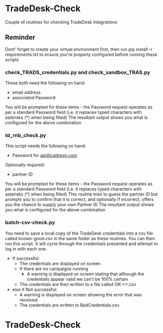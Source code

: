 # TradeDesk-Check
Couple of routines for checking TradeDesk Integrations

## Reminder
Dont' forget to create your virtual environment first, then run
  pip install -r requirements.txt
to ensure you're properly configured before running these scripts

### check_TRADS_credentials.py and check_sandbox_TRAS.py
These both need the following on hand:
  - email address
  - associated Password

You will be prompted for these items - the Password request operates as per a standard Password field (i.e. it replaces typed characters with asterisks (*) when being filled)
The resultant output shows you what is configured for the above combination

### td_rnb_check.py
This script needs the following on hand:
  
  - Password for api@cadreon.com

Optionally required:
  - partner ID

You will be prompted for these items - the Password request operates as per a standard Password field (i.e. it replaces typed characters with asterisks (*) when being filled)
This routine tries to guess the partner ID but prompts you to confirm that it is correct, and optionally if incorrect, offers you the chance to supply your own Partner ID
The resultant output shows you what is configured for the above combination



### batch-csv-check.py
You need to save a local copy of the TradeDesk credentials into a csv file called known-good.csv in the same folder as these routines.
You can then run this script.
It will cycle through the credentials presented and attempt to log in with each one. 

- If successful:
  - The credentials are displayed on screen
  - If there are no campaigns running
    -  A warning is displayed on screen stating that although the credentials appear valid we can't be 100% certain
  - The credentials are then written to a file called OK-<<timestamp>>.csv
- else if Not successful:
  - A warning is displayed on screen showing the error that was received.
  - The credentials are written to BadCredentials.csv
# TradeDesk-Check
